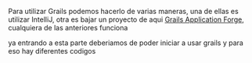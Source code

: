Para utilizar Grails podemos hacerlo de varias maneras, una de ellas es utilizar IntelliJ, otra es bajar un proyecto de aqui [Grails Application Forge](https://start.grails.org), cualquiera de las anteriores funciona

ya entrando a esta parte deberiamos de poder iniciar a usar grails y para eso hay diferentes codigos

